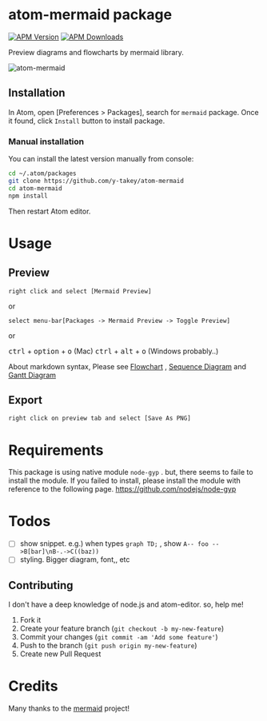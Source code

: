 # atom-mermaid package

[![APM Version](https://img.shields.io/apm/v/atom-mermaid.svg)](https://atom.io/packages/atom-mermaid)
[![APM Downloads](https://img.shields.io/apm/dm/atom-mermaid.svg)](https://atom.io/packages/atom-mermaid)

Preview diagrams and flowcharts by mermaid library.

![atom-mermaid](http://y-takey.github.io/atom-mermaid-example.gif)

## Installation

In Atom, open [Preferences > Packages], search for `mermaid` package. Once it found, click `Install` button to install package.

### Manual installation

You can install the latest version manually from console:

```bash
cd ~/.atom/packages
git clone https://github.com/y-takey/atom-mermaid
cd atom-mermaid
npm install
```

Then restart Atom editor.

# Usage

## Preview

`right click and select [Mermaid Preview]`

or

`select menu-bar[Packages -> Mermaid Preview -> Toggle Preview]`

or

<kbd>ctrl</kbd> + <kbd>option</kbd> + <kbd>o</kbd> (Mac)
<kbd>ctrl</kbd> + <kbd>alt</kbd> + <kbd>o</kbd> (Windows probably..)

About markdown syntax, Please see [Flowchart](http://knsv.github.io/mermaid/flowchart.html) , [Sequence Diagram](http://knsv.github.io/mermaid/sequenceDiagram.html) and [Gantt Diagram](http://knsv.github.io/mermaid/gantt.html)

## Export

`right click on preview tab and select [Save As PNG]`


# Requirements

This package is using native module `node-gyp` . but, there seems to faile to install the module.
If you failed to install, please install the module with reference to the following page.
https://github.com/nodejs/node-gyp

# Todos

* [ ] show snippet.  e.g.) when types `graph TD;` , show `A-- foo -->B[bar]\nB-.->C((baz)) `
* [ ] styling. Bigger diagram, font,, etc

## Contributing

I don't have a deep knowledge of node.js and atom-editor. so, help me!

1. Fork it
2. Create your feature branch (`git checkout -b my-new-feature`)
3. Commit your changes (`git commit -am 'Add some feature'`)
4. Push to the branch (`git push origin my-new-feature`)
5. Create new Pull Request

# Credits
Many thanks to the [mermaid](https://github.com/knsv/mermaid)  project!
